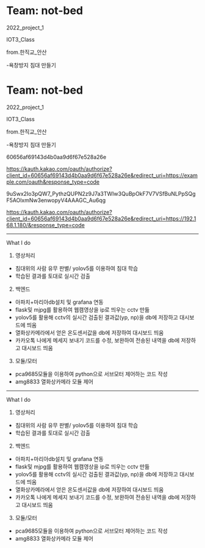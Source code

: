 # Team: not-bed

2022_project_1

IOT3_Class

from.한직교_안산

-욕창방지 침대 만들기  

# Team: not-bed

2022_project_1

IOT3_Class

from.한직교_안산

-욕창방지 침대 만들기  

60656af69143d4b0aa9d6f67e528a26e

https://kauth.kakao.com/oauth/authorize?client_id=60656af69143d4b0aa9d6f67e528a26e&redirect_uri=https://example.com/oauth&response_type=code 

9uSwx2Io3pQW7_PythzQUPN2z9J7a3TWIw3QuBpOkF7V7VSfBuNLPpSQgF5AOlxmNw3enwopyV4AAAGC_Au6qg


https://kauth.kakao.com/oauth/authorize?client_id=60656af69143d4b0aa9d6f67e528a26e&redirect_uri=https://192.168.1.180/&response_type=code

----------------------------------------------
What I do

1. 영상처리
- 침대위의 사람 유무 판별/ yolov5를 이용하여 침대 학습
- 학습된 결과를 토대로 실시간 검출

2. 백엔드
- 아파치+마리아db설치 및 grafana 연동 
- flask및 mjpg를 활용하여 웹캠영상을 ip로 띄우는 cctv 만듦
- yolov5를 활용해 cctv의 실시간 검출된 결과값(yp, np)을 db에 저장하고 대시보드에 띄움
- 열화상카메라에서 얻은 온도센서값을 db에 저장하여 대시보드 띄움
- 카카오톡 나에게 메세지 보내기 코드를 수정, 보완하여 전송된 내역을 db에 저장하고 대시보드 띄움 

3. 모듈/모터
- pca9685모듈을 이용하여 python으로 서브모터 제어하는 코드 작성 
- amg8833 열화상카메라 모듈 제어


----------------------------------------------
What I do

1. 영상처리
- 침대위의 사람 유무 판별/ yolov5를 이용하여 침대 학습
- 학습된 결과를 토대로 실시간 검출

2. 백엔드
- 아파치+마리아db설치 및 grafana 연동 
- flask및 mjpg를 활용하여 웹캠영상을 ip로 띄우는 cctv 만듦
- yolov5를 활용해 cctv의 실시간 검출된 결과값(yp, np)을 db에 저장하고 대시보드에 띄움
- 열화상카메라에서 얻은 온도센서값을 db에 저장하여 대시보드 띄움
- 카카오톡 나에게 메세지 보내기 코드를 수정, 보완하여 전송된 내역을 db에 저장하고 대시보드 띄움 

3. 모듈/모터
- pca9685모듈을 이용하여 python으로 서브모터 제어하는 코드 작성 
- amg8833 열화상카메라 모듈 제어
